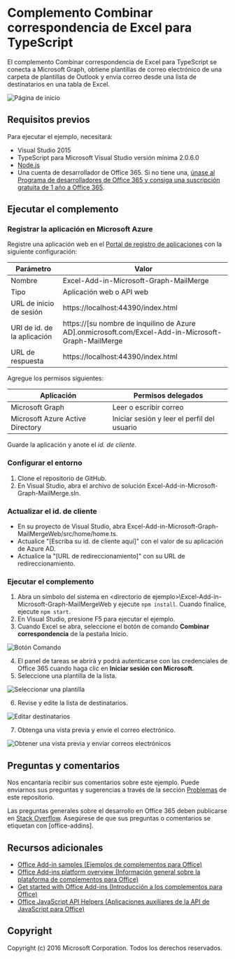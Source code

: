 # <a name="excel-add-in-typescript-mailmerge"></a>Complemento Combinar correspondencia de Excel para TypeScript

El complemento Combinar correspondencia de Excel para TypeScript se conecta a Microsoft Graph, obtiene plantillas de correo electrónico de una carpeta de plantillas de Outlook y envía correo desde una lista de destinatarios en una tabla de Excel.

![Página de inicio](../readme-images/first_run.PNG)

## <a name="prerequisites"></a>Requisitos previos

Para ejecutar el ejemplo, necesitará:

* Visual Studio 2015
* TypeScript para Microsoft Visual Studio versión mínima 2.0.6.0
* [Node.js](https://nodejs.org/)
* Una cuenta de desarrollador de Office 365. Si no tiene una, [únase al Programa de desarrolladores de Office 365 y consiga una suscripción gratuita de 1 año a Office 365](https://aka.ms/devprogramsignup).

## <a name="run-the-add-in"></a>Ejecutar el complemento

### <a name="register-your-app-in-microsoft-azure"></a>Registrar la aplicación en Microsoft Azure

Registre una aplicación web en el [Portal de registro de aplicaciones](https://apps.dev.microsoft.com) con la siguiente configuración:

Parámetro | Valor
---------|--------
Nombre | Excel-Add-in-Microsoft-Graph-MailMerge
Tipo | Aplicación web o API web
URL de inicio de sesión | https://localhost:44390/index.html
URI de id. de la aplicación | https://[su nombre de inquilino de Azure AD].onmicrosoft.com/Excel-Add-in-Microsoft-Graph-MailMerge
URL de respuesta | https://localhost:44390/index.html

Agregue los permisos siguientes:

Aplicación | Permisos delegados
---------|--------
Microsoft Graph | Leer o escribir correo
Microsoft Azure Active Directory | Iniciar sesión y leer el perfil del usuario

Guarde la aplicación y anote el *id. de cliente*.

### <a name="set-up-your-environment"></a>Configurar el entorno

1. Clone el repositorio de GitHub.
3. En Visual Studio, abra el archivo de solución Excel-Add-in-Microsoft-Graph-MailMerge.sln.

### <a name="update-the-client-id"></a>Actualizar el id. de cliente

* En su proyecto de Visual Studio, abra Excel-Add-in-Microsoft-Graph-MailMergeWeb/src/home/home.ts.
* Actualice "[Escriba su id. de cliente aquí]" con el valor de su aplicación de Azure AD.
* Actualice la "[URL de redireccionamiento]" con su URL de redireccionamiento.

### <a name="run-the-add-in"></a>Ejecutar el complemento

1. Abra un símbolo del sistema en \<directorio de ejemplo\>\Excel-Add-in-Microsoft-Graph-MailMergeWeb y ejecute `npm install`. Cuando finalice, ejecute `npm start`.
2. En Visual Studio, presione F5 para ejecutar el ejemplo.
3. Cuando Excel se abra, seleccione el botón de comando **Combinar correspondencia** de la pestaña Inicio.

![Botón Comando](../readme-images/command_button.PNG)

4. El panel de tareas se abrirá y podrá autenticarse con las credenciales de Office 365 cuando haga clic en **Iniciar sesión con Microsoft**.
5. Seleccione una plantilla de la lista.

![Seleccionar una plantilla](../readme-images/select_template.PNG)

6. Revise y edite la lista de destinatarios.

![Editar destinatarios](../readme-images/mailmerge_table.PNG)

7. Obtenga una vista previa y envíe el correo electrónico.

![Obtener una vista previa y enviar correos electrónicos](../readme-images/preview_send.PNG)

## <a name="questions-and-comments"></a>Preguntas y comentarios

Nos encantaría recibir sus comentarios sobre este ejemplo. Puede enviarnos sus preguntas y sugerencias a través de la sección [Problemas](https://github.com/OfficeDev/Excel-Add-in-TypeScript-MailMerge/issues) de este repositorio.

Las preguntas generales sobre el desarrollo en Office 365 deben publicarse en [Stack Overflow](http://stackoverflow.com/questions/tagged/office-addins). Asegúrese de que sus preguntas o comentarios se etiquetan con [office-addins].

## <a name="additional-resources"></a>Recursos adicionales

* [Office Add-in samples (Ejemplos de complementos para Office)](https://github.com/OfficeDev?utf8=%E2%9C%93&query=-add-in)
* [Office Add-ins platform overview (Información general sobre la plataforma de complementos para Office)](http://dev.office.com/docs/add-ins/overview/office-add-ins)
* [Get started with Office Add-ins (Introducción a los complementos para Office)](http://dev.office.com/getting-started/addins)
* [Office JavaScript API Helpers (Aplicaciones auxiliares de la API de JavaScript para Office)](https://github.com/OfficeDev/office-js-helpers)

## <a name="copyright"></a>Copyright

Copyright (c) 2016 Microsoft Corporation. Todos los derechos reservados.





